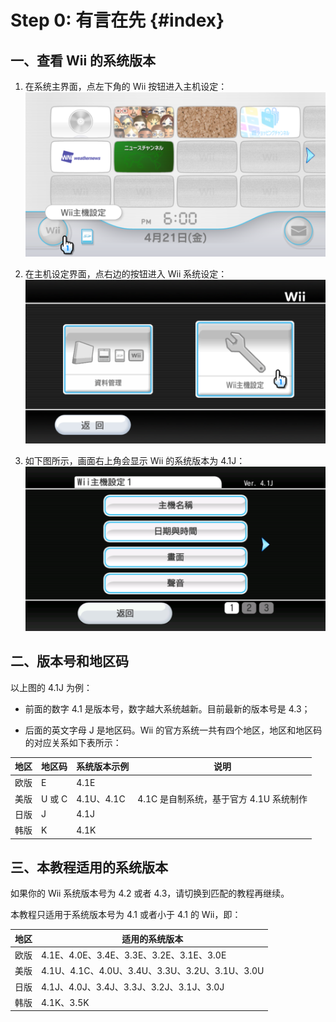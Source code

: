 # Step 0: 有言在先  {#index}


## 一、查看 Wii 的系统版本

1. 在系统主界面，点左下角的 Wii 按钮进入主机设定：<br/>
  ![](to-wii-options.png)

2. 在主机设定界面，点右边的按钮进入 Wii 系统设定：<br/>
  ![](./to-wii-settings.png)

3. 如下图所示，画面右上角会显示 Wii 的系统版本为 4.1J：<br/>
  ![](./wii-settings1.png)


## 二、版本号和地区码

以上图的 4.1J 为例：

- 前面的数字 4.1 是版本号，数字越大系统越新。目前最新的版本号是 4.3；

- 后面的英文字母 J 是地区码。Wii 的官方系统一共有四个地区，地区和地区码的对应关系如下表所示：

| 地区 | 地区码 | 系统版本示例 | 说明 |
| --- | --- | --- | --- |
| 欧版 | E | 4.1E | |
| 美版 | U 或 C | 4.1U、4.1C | 4.1C 是自制系统，基于官方 4.1U 系统制作 |
| 日版 | J | 4.1J | |
| 韩版 | K | 4.1K | |


## 三、本教程适用的系统版本

如果你的 Wii 系统版本号为 4.2 或者 4.3，请切换到匹配的教程再继续。

本教程只适用于系统版本号为 4.1 或者小于 4.1 的 Wii，即：

| 地区 | 适用的系统版本 |
| --- | --- |
| 欧版 | 4.1E、4.0E、3.4E、3.3E、3.2E、3.1E、3.0E |
| 美版 | 4.1U、4.1C、4.0U、3.4U、3.3U、3.2U、3.1U、3.0U |
| 日版 | 4.1J、4.0J、3.4J、3.3J、3.2J、3.1J、3.0J |
| 韩版 | 4.1K、3.5K |
